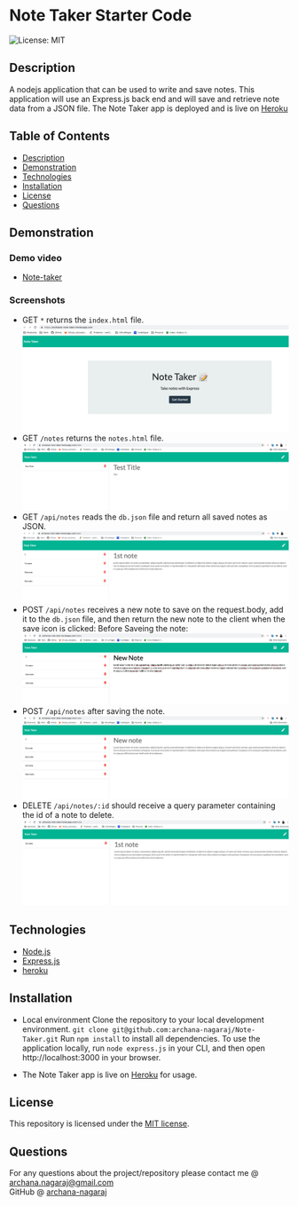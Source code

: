 # Note Taker Starter Code

![License: MIT](https://img.shields.io/badge/License-MIT-yellow.svg)

## Description

A nodejs application that can be used to write and save notes. This application will use an Express.js back end and will save and retrieve note data from a JSON file. The Note Taker app is deployed and is live on [Heroku](https://archanas-note-taker.herokuapp.com/)

## Table of Contents

* [Description](#description)
* [Demonstration](#demonstration)
* [Technologies](#technologies)
* [Installation](#installation)
* [License](#license)
* [Questions](#questions)

## Demonstration


### Demo video
* [Note-taker](https://drive.google.com/file/d/1mNuUI9wi6TTO-6MELPLR9i1X-xeH_1c_/view)

### Screenshots 
* GET `*` returns the `index.html` file. ![/](./public/assets/images/index.png)
* GET `/notes` returns the `notes.html` file. ![/notes](./public/assets/images/notes.png)
* GET `/api/notes` reads the `db.json` file and return all saved notes as JSON.![/api/notes](./public/assets/images/getnotes.png)
* POST `/api/notes` receives a new note to save on the request.body, add it to the `db.json` file, 
    and then return the new note to the client when the save icon is clicked: Before Saveing the note:
    ![/api/notes](./public/assets/images/PostMethod_beforeSave.png)
* POST `/api/notes` after saving the note.![/api/notes](./public/assets/images/postMethod.png)
* DELETE `/api/notes/:id` should receive a query parameter containing the id of a note to delete. ![/api/notes/:id](./public/assets/images/deleteMethod.png)


## Technologies

* [Node.js](https://nodejs.org/)
* [Express.js](https://expressjs.com/)
* [heroku](https://www.heroku.com/)

## Installation

* Local environment
    Clone the repository to your local development environment.
    `git clone git@github.com:archana-nagaraj/Note-Taker.git`
    Run `npm install` to install all dependencies. 
    To use the application locally, run `node express.js` in your CLI, and then open http://localhost:3000 in your browser. 

* The Note Taker app is live on [Heroku](https://archanas-note-taker.herokuapp.com/) for usage.


## License

This repository is licensed under the [MIT license](./LICENSE).


## Questions

For any questions about the project/repository please contact me @ [archana.nagaraj@gmail.com](mailto:archana.nagaraj@gmail.com) </br>
GitHub @ [archana-nagaraj](https://github.com/archana-nagaraj) 
